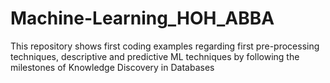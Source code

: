 # Machine-Learning_HOH_ABBA
This repository shows first coding examples regarding first pre-processing techniques, descriptive and predictive ML techniques by following the milestones of Knowledge Discovery in Databases

